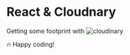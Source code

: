 # React & Cloudnary

Getting some footprint with ![cloudinary](https://cloudinary.com/)

🔥 Happy coding!
